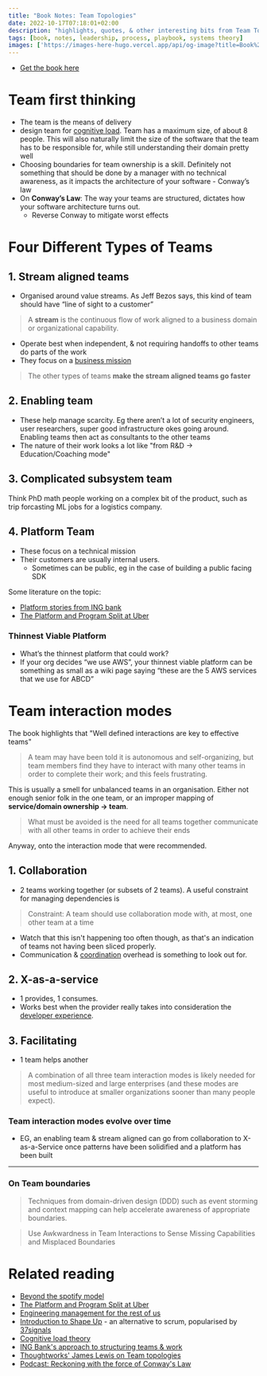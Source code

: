 ```yaml
---
title: "Book Notes: Team Topologies"
date: 2022-10-17T07:18:01+02:00
description: "highlights, quotes, & other interesting bits from Team Topologies"
tags: [book, notes, leadership, process, playbook, systems theory]
images: ['https://images-here-hugo.vercel.app/api/og-image?title=Book%20Notes%3A%20Team%20Topologies']
---
```


- [Get the book here](https://itrevolution.com/team-topologies/)

# Team first thinking
 - The team is the means of delivery
 - design team for [cognitive load](/cognitive-load-theory). Team has a maximum size, of about 8 people. This will also naturally limit the size of the software that the team has to be responsible for, while still understanding their domain pretty well
 - Choosing boundaries for team ownership is a skill. Definitely not something that should be done by a manager with no technical awareness, as it impacts the architecture of your software - Conway’s law
- On **Conway’s Law**: The way your teams are structured, dictates how your software architecture turns out.
    - Reverse Conway to mitigate worst effects

# Four Different Types of Teams 

## 1. Stream aligned teams
- Organised around value streams. As Jeff Bezos says, this kind of team should have “line of sight to a customer”

> A **stream** is the continuous flow of work aligned to a business domain or organizational capability.

- Operate best when independent, & not requiring handoffs to other teams do parts of the work
- They focus on a [business mission](https://newsletter.pragmaticengineer.com/p/the-platform-and-program-split-at)

> The other types of teams **make the stream aligned teams go faster**

## 2. Enabling team

- These help manage scarcity. Eg there aren’t a lot of security engineers, user researchers, super good infrastructure okes going around. Enabling teams then act as consultants to the other teams
- The nature of their work looks a lot like "from R&D -> Education/Coaching mode"

## 3. Complicated subsystem team

Think PhD math people working on a complex bit of the product,
such as trip forcasting ML jobs for a logistics company.

## 4. Platform Team

- These focus on a technical mission
- Their customers are usually internal users.
  - Sometimes can be public, eg in the case of building a public facing SDK

Some literature on the topic: 
- [Platform stories from ING bank](/ing-bank)
- [The Platform and Program Split at Uber](https://newsletter.pragmaticengineer.com/p/the-platform-and-program-split-at)

### Thinnest Viable Platform

- What’s the thinnest platform that could work?
- If your org decides “we use AWS”, your thinnest viable platform can be something as small as a wiki page saying “these are the 5 AWS services that we use for ABCD”

# Team interaction modes
The book highlights that "Well defined interactions are key to effective teams"

> A team may have been told it is autonomous and self-organizing, but team members find they have to interact with many other teams in order to complete their work; and this feels frustrating.

This is usually a smell for unbalanced teams in an organisation.
Either not enough senior folk in the one team, or an improper mapping of **service/domain ownership -> team**.

> What must be avoided is the need for all teams together
> communicate with all other teams in order to achieve their ends


Anyway, onto the interaction mode that were recommended.

## 1. Collaboration
- 2 teams working together (or subsets of 2 teams). A useful constraint for managing dependencies is 
 > Constraint: A team should use collaboration mode with, at most, one other team at a time

 - Watch that this isn't happening too often though, as that's an indication of teams not having been sliced properly.
 - Communication & [coordination](https://cutlefish.substack.com/p/tbm-261-dependencies-in-faster-growing) overhead is something to look out for.

## 2. X-as-a-service
- 1 provides, 1 consumes.
- Works best when the provider really takes into consideration the [developer experience](/dx).

## 3. Facilitating
- 1 team helps another

> A combination of all three team interaction modes is likely needed for most medium-sized and large enterprises (and these modes are useful to introduce at smaller organizations sooner than many people expect).

### Team interaction modes evolve over time
- EG, an enabling team & stream aligned can go from collaboration to X-as-a-Service once patterns have been solidified and a platform has been built

---

### On Team boundaries
> Techniques from domain-driven design (DDD) such as event storming and context mapping can help accelerate awareness of appropriate boundaries.

> Use Awkwardness in Team Interactions to Sense Missing Capabilities and Misplaced Boundaries



# Related reading

- [Beyond the spotify model](/beyond-spotify-model)
- [The Platform and Program Split at Uber](https://newsletter.pragmaticengineer.com/p/the-platform-and-program-split-at)
- [Engineering management for the rest of us](/engineering-management)
- [Introduction to Shape Up](/shape-up-notes-introduction) - an alternative to scrum, popularised by [37signals](https://37signals.com/)
- [Cognitive load theory](/cognitive-load-theory)
- [ING Bank's approach to structuring teams & work](/ing-bank)
- [Thoughtworks' James Lewis on Team topologies](/tt-jl)
- [Podcast: Reckoning with the force of Conway's Law](/conways-law)
